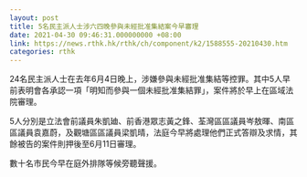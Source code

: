 ```yaml
---
layout: post
title: 5名民主派人士涉六四晚參與未經批准集結案今早審理
date: 2021-04-30 09:46:31.000000000 +08:00
link: https://news.rthk.hk/rthk/ch/component/k2/1588555-20210430.htm
categories: rthk
---
```


24名民主派人士在去年6月4日晚上，涉嫌參與未經批准集結等控罪。其中5人早前表明會各承認一項「明知而參與一個未經批准集結罪」，案件將於早上在區域法院審理。 

5人分別是立法會前議員朱凱廸、前香港眾志黃之鋒、荃灣區區議員岑敖暉、南區區議員袁嘉蔚，及觀塘區區議員梁凱晴，法庭今早將處理他們正式答辯及求情，其餘被告的案件則押後至6月11日審理。 

數十名市民今早在庭外排隊等候旁聽聲援。
